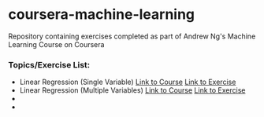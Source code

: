 # coursera-machine-learning
Repository containing exercises completed as part of Andrew Ng's Machine Learning Course on Coursera

### Topics/Exercise List:
* Linear Regression (Single Variable) [Link to Course](https://www.coursera.org/learn/machine-learning/home/week/1) [Link to Exercise](https://www.coursera.org/learn/machine-learning/programming/8f3qT/linear-regression)
* Linear Regression (Multiple Variables) [Link to Course](https://www.coursera.org/learn/machine-learning/home/week/2) [Link to Exercise](https://www.coursera.org/learn/machine-learning/programming/8f3qT/linear-regression)
*
*
